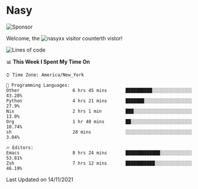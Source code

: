 # Nasy

<!--
<p align="center">
<img height="200" src="https://github-readme-stats.vercel.app/api?username=nasyxx&count_private=true&show_icons=true&theme=dracula&include_all_commits=true"/>
<img height="200" src="https://github-readme-stats.vercel.app/api/top-langs/?username=nasyxx&theme=dracula&hide=html,jupyter+notebook&count_private=true&show_icons=true"/>
</p>

  
----------------
-->

![Sponsor](https://img.shields.io/static/v1.svg?label=Sponsor&message=%E2%9D%A4&logo=GitHub&style=flat&color=pink)
 
Welcome, the ![nasyxx visitor counter](https://count.getloli.com/get/@nasyxx?theme=rule34)th vistor!
 
<!--START_SECTION:waka-->
![Lines of code](https://img.shields.io/badge/From%20Hello%20World%20I%27ve%20Written-5.4%20million%20lines%20of%20code-blue)

📊 **This Week I Spent My Time On** 

```text
⌚︎ Time Zone: America/New_York

💬 Programming Languages: 
Other                    6 hrs 45 mins       ██████████░░░░░░░░░░░░░░░   43.28% 
Python                   4 hrs 21 mins       ███████░░░░░░░░░░░░░░░░░░   27.9% 
Nix                      2 hrs 1 min         ███░░░░░░░░░░░░░░░░░░░░░░   13.0% 
Org                      1 hr 40 mins        ██░░░░░░░░░░░░░░░░░░░░░░░   10.74% 
sh                       28 mins             ░░░░░░░░░░░░░░░░░░░░░░░░░   3.04%

🔥 Editors: 
Emacs                    8 hrs 24 mins       █████████████░░░░░░░░░░░░   53.81% 
Zsh                      7 hrs 12 mins       ███████████░░░░░░░░░░░░░░   46.19%

```


 Last Updated on 14/11/2021
<!--END_SECTION:waka-->

<!-- ![visitors](https://visitor-badge.laobi.icu/badge?page_id=nasyxx.nasyxx) -->
